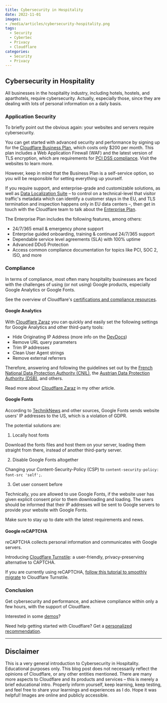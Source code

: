 ```yaml
---
title: Cybersecurity in Hospitality
date: 2022-11-01
images: 
- /media/articles/cybersecurity-hospitality.png
tags:
  - Security
  - CyberSec
  - Privacy
  - Cloudflare
categories:
  - Security
  - Privacy
---
```


## Cybersecurity in Hospitality

All businesses in the hospitality industry, including hotels, hostels, and aparthotels, require cybersecurity. Actually, especially those, since they are dealing with lots of personal information on a daily basis.

### Application Security

To briefly point out the obvious again: your websites and servers require cybersecurity.

You can get started with advanced security and performance by signing up for the [Cloudflare Business Plan](https://www.cloudflare.com/plans/business/), which costs only $200 per month. 
This plan includes a Web Application Firewall (WAF) and the latest version of TLS encryption, which are requirements for [PCI DSS compliance](https://www.cloudflare.com/resources/assets/slt3lc6tev37/1kR1Ql7kIS7wsgPpFYASkG/3860de26da985a63a5e5127d2d28f140/PCI_compliance.pdf). Visit the websites to learn more.

However, keep in mind that the Business Plan is a self-service option, so you will be responsible for setting everything up yourself.

If you require support, and enterprise-grade and customizable solutions, as well as [Data Localization Suite](https://www.cloudflare.com/data-localization/) – to control on a technical-level that visitor traffic's metadata which can identify a customer stays in the EU, and TLS termination and inspection happens only in EU data centers –, then get in touch with the Cloudflare team to talk about the [Enterprise Plan](https://www.cloudflare.com/enterprise/).

The Enterprise Plan includes the following features, among others:
- 24/7/365 email & emergency phone support
- Enterprise guided onboarding, training & continued 24/7/365 support
- Dependable service level agreements (SLA) with 100% uptime
- Advanced DDoS Protection
- Access common compliance documentation for topics like PCI, SOC 2, ISO, and more

### Compliance

In terms of compliance, most often many hospitality businesses are faced with the challenges of using (or not using) Google products, especially Google Analytics or Google Fonts.

See the overview of Cloudflare's [certifications and compliance resources](https://www.cloudflare.com/trust-hub/compliance-resources/).

#### Google Analytics

With [Cloudflare Zaraz](https://developers.cloudflare.com/zaraz/) you can quickly and easily set the following settings for Google Analytics and other third-party tools:
- Hide Originating IP Address (more info on the [DevDocs](https://developers.cloudflare.com/zaraz/faq/#after-moving-from-google-analytics-4-to-zaraz-i-can-no-longer-see-demographics-data-why))
- Remove URL query parameters
- Trim IP addresses
- Clean User Agent strings
- Remove external referrers

Therefore, answering and following the guidelines set out by the [French National Data Protection Authority (CNIL)](https://blog.cloudflare.com/zaraz-privacy-features-in-response-to-cnil/), the [Austrian Data Protection Authority (DSB)](https://blog.cloudflare.com/keep-analytics-tracking-data-in-the-eu-cloudflare-zaraz/), and others.

Read more about [Cloudflare Zaraz](https://davidtofan.com/articles/cloudflare-zaraz/) in my other article.

#### Google Fonts

According to [TechnikNews](https://www.techniknews.net/en/news/datenschutzverletzung-wegen-google-fonts-datenschutzanwalt-mahnt-ab/) and other sources, Google Fonts sends website users' IP addresses to the US, which is a violation of GDPR.

The potential solutions are:

1. Locally host fonts

Download the fonts files and host them on your server, loading them straight from there, instead of another third-party server.

2. Disable Google Fonts altogether

Changing your Content-Security-Policy (CSP) to `content-security-policy: font-src 'self';`.

3. Get user consent before

Technically, you are allowed to use Google Fonts, if the website user has given explicit consent prior to them downloading and loading. The users should be informed that their IP addresses will be sent to Google servers to provide your website with Google Fonts.

Make sure to stay up to date with the latest requirements and news.

#### Google reCAPTCHA

reCAPTCHA collects personal information and communicates with Google servers.

Introducing [Cloudflare Turnstile](https://developers.cloudflare.com/turnstile/): a user-friendly, privacy-preserving alternative to CAPTCHA.

If you are currently using reCAPTCHA, [follow this tutorial to smoothly migrate](https://developers.cloudflare.com/turnstile/get-started/migrating-from-recaptcha/) to Cloudflare Turnstile.

### Conclusion

Get cybersecurity and performance, and achieve compliance within only a few hours, with the support of Cloudflare.

Interested in some [demos](https://www.cf-testing.com/)?

Need help getting started with Cloudflare? Get a [personalized recommendation](https://www.cloudflare.com/about-your-website/).

* * * *

## Disclaimer

This is a very general introduction to Cybersecurity in Hospitality. Educational purposes only. This blog post does not necessarily reflect the opinions of Cloudflare, or any other entities mentioned. There are many more aspects to Cloudflare and its products and services – this is merely a brief educational intro. Properly inform yourself, keep learning, keep testing, and feel free to share your learnings and experiences as I do. Hope it was helpful! Images are online and publicly accessible.
